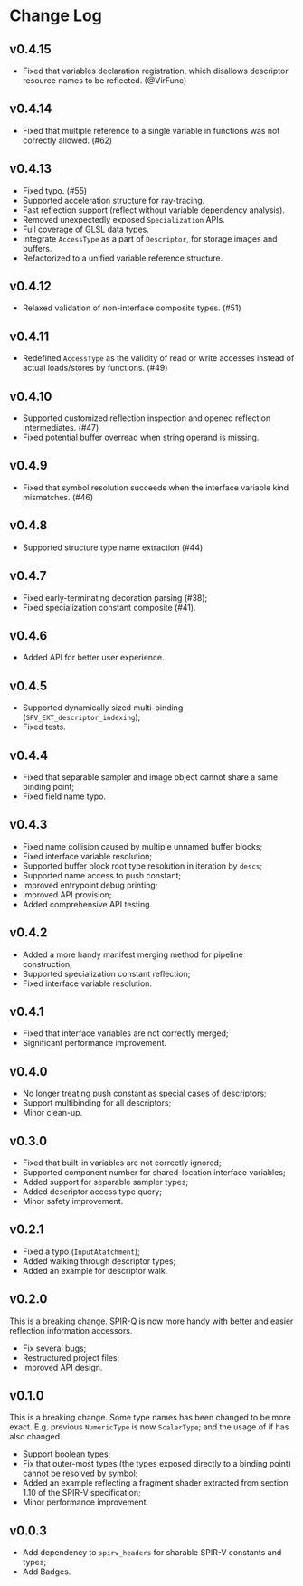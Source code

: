 # Change Log

## v0.4.15

- Fixed that variables declaration registration, which disallows descriptor resource names to be reflected. (@VirFunc)

## v0.4.14

- Fixed that multiple reference to a single variable in functions was not correctly allowed. (#62)

## v0.4.13

- Fixed typo. (#55)
- Supported acceleration structure for ray-tracing.
- Fast reflection support (reflect without variable dependency analysis).
- Removed unexpectedly exposed `Specialization` APIs.
- Full coverage of GLSL data types.
- Integrate `AccessType` as a part of `Descriptor`, for storage images and buffers.
- Refactorized to a unified variable reference structure.

## v0.4.12

- Relaxed validation of non-interface composite types. (#51)

## v0.4.11

- Redefined `AccessType` as the validity of read or write accesses instead of actual loads/stores by functions. (#49)

## v0.4.10

- Supported customized reflection inspection and opened reflection intermediates. (#47)
- Fixed potential buffer overread when string operand is missing.

## v0.4.9

- Fixed that symbol resolution succeeds when the interface variable kind mismatches. (#46)

## v0.4.8

- Supported structure type name extraction (#44)

## v0.4.7

- Fixed early-terminating decoration parsing (#38);
- Fixed specialization constant composite (#41).

## v0.4.6

- Added API for better user experience.

## v0.4.5

- Supported dynamically sized multi-binding (`SPV_EXT_descriptor_indexing`);
- Fixed tests.

## v0.4.4

- Fixed that separable sampler and image object cannot share a same binding point;
- Fixed field name typo.

## v0.4.3

- Fixed name collision caused by multiple unnamed buffer blocks;
- Fixed interface variable resolution;
- Supported buffer block root type resolution in iteration by `descs`;
- Supported name access to push constant;
- Improved entrypoint debug printing;
- Improved API provision;
- Added comprehensive API testing.

## v0.4.2

- Added a more handy manifest merging method for pipeline construction;
- Supported specialization constant reflection;
- Fixed interface variable resolution.

## v0.4.1

- Fixed that interface variables are not correctly merged;
- Significant performance improvement.

## v0.4.0

- No longer treating push constant as special cases of descriptors;
- Support multibinding for all descriptors;
- Minor clean-up.


## v0.3.0

- Fixed that built-in variables are not correctly ignored;
- Supported component number for shared-location interface variables;
- Added support for separable sampler types;
- Added descriptor access type query;
- Minor safety improvement.


## v0.2.1

- Fixed a typo (`InputAtatchment`);
- Added walking through descriptor types;
- Added an example for descriptor walk.

## v0.2.0

This is a breaking change. SPIR-Q is now more handy with better and easier reflection information accessors.

- Fix several bugs;
- Restructured project files;
- Improved API design.


## v0.1.0

This is a breaking change. Some type names has been changed to be more exact. E.g. previous `NumericType` is now `ScalarType`; and the usage of if has also changed.

- Support boolean types;
- Fix that outer-most types (the types exposed directly to a binding point) cannot be resolved by symbol;
- Added an example reflecting a fragment shader extracted from section 1.10 of the SPIR-V specification;
- Minor performance improvement.

## v0.0.3

- Add dependency to `spirv_headers` for sharable SPIR-V constants and types;
- Add Badges.
